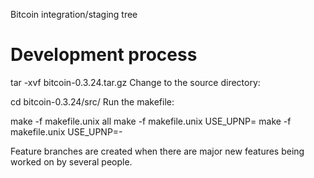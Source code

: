 Bitcoin integration/staging tree

Development process
===================

tar -xvf bitcoin-0.3.24.tar.gz
Change to the source directory:

cd bitcoin-0.3.24/src/
Run the makefile:

make -f makefile.unix all
make -f makefile.unix USE_UPNP=
make -f makefile.unix USE_UPNP=-


Feature branches are created when there are major new features being worked on by several people.
